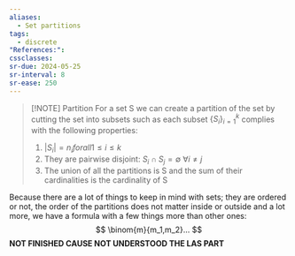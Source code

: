 ```yaml
---
aliases:
  - Set partitions
tags:
  - discrete
"References:": 
cssclasses: 
sr-due: 2024-05-25
sr-interval: 8
sr-ease: 250
---
```


> [!NOTE] Partition
> For a set S we can create a partition of the set by cutting the set into subsets such as each subset $\{S_i\}_{i=1}^k$  complies with the following properties: 
> 1. $|S_i| = n_i for all 1 ≤ i ≤ k$
> 2. They are pairwise disjoint: $S_i \cap S_j = \emptyset$ $\forall i \not =j$
> 3. The union of all the partitions is S and the sum of their cardinalities is the cardinality of S

Because there are a lot of things to keep in mind with sets; they are ordered or not, the order of the partitions does not matter inside or outside and a lot more, we have a formula with a few things more than other ones: 
$$
\binom{m}{m_1,m_2}...
$$
**NOT FINISHED CAUSE NOT UNDERSTOOD THE LAS PART**